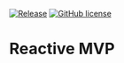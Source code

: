 [![Release](https://jitpack.io/v/mvarnagiris/mvp.svg)](https://jitpack.io/#mvarnagiris/mvp)
[![GitHub license](https://img.shields.io/github/license/kotlintest/kotlintest.svg)](http://www.apache.org/licenses/LICENSE-2.0.html)
# Reactive MVP
